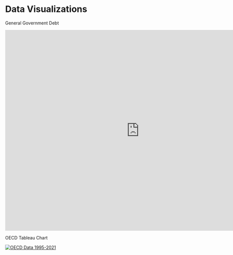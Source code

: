 # Data Visualizations

General Government Debt

<iframe src="https://data.oecd.org/chart/7eFZ" width="860" height="645" style="border: 0" mozallowfullscreen="true" webkitallowfullscreen="true" allowfullscreen="true"><a href="https://data.oecd.org/chart/7eFZ" target="_blank">OECD Chart: General government debt, Total, % of GDP, Annual, 2019</a></iframe>

OECD Tableau Chart
<div class='tableauPlaceholder' id='viz1698868651539' style='position: relative'><noscript><a href='#'><img alt='OECD Data 1995-2021 ' src='https:&#47;&#47;public.tableau.com&#47;static&#47;images&#47;OE&#47;OECDData_16988676195350&#47;OECDData1995-2021&#47;1_rss.png' style='border: none' /></a></noscript><object class='tableauViz'  style='display:none;'><param name='host_url' value='https%3A%2F%2Fpublic.tableau.com%2F' /> <param name='embed_code_version' value='3' /> <param name='site_root' value='' /><param name='name' value='OECDData_16988676195350&#47;OECDData1995-2021' /><param name='tabs' value='no' /><param name='toolbar' value='yes' /><param name='static_image' value='https:&#47;&#47;public.tableau.com&#47;static&#47;images&#47;OE&#47;OECDData_16988676195350&#47;OECDData1995-2021&#47;1.png' /> <param name='animate_transition' value='yes' /><param name='display_static_image' value='yes' /><param name='display_spinner' value='yes' /><param name='display_overlay' value='yes' /><param name='display_count' value='yes' /><param name='language' value='en-US' /></object></div> <script type='text/javascript'> var divElement = document.getElementById('viz1698868651539'); var vizElement = divElement.getElementsByTagName('object')[0]; vizElement.style.width='100%';vizElement.style.height=(divElement.offsetWidth*0.75)+'px'; var scriptElement = document.createElement('script'); scriptElement.src = 'https://public.tableau.com/javascripts/api/viz_v1.js'; vizElement.parentNode.insertBefore(scriptElement, vizElement);</script>

